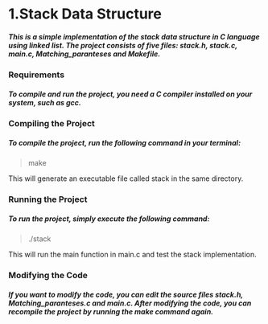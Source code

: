 # 1.Stack Data Structure

##### This is a simple implementation of the stack data structure in C language using linked list. The project consists of five files: stack.h, stack.c, main.c, Matching_paranteses and Makefile.

### Requirements
##### To compile and run the project, you need a C compiler installed on your system, such as gcc.

### Compiling the Project
##### To compile the project, run the following command in your terminal:
> make
>
This will generate an executable file called stack in the same directory.

### Running the Project
##### To run the project, simply execute the following command:
> ./stack
>
This will run the main function in main.c and test the stack implementation.

### Modifying the Code
##### If you want to modify the code, you can edit the source files stack.h, Matching_paranteses.c and main.c. After modifying the code, you can recompile the project by running the make command again.




